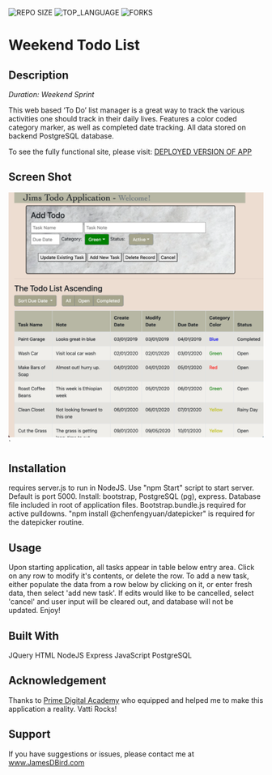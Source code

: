<!-- ![MIT LICENSE](https://img.shields.io/github/license/jbird55044/jquery-salary-calculator.svg?style=flat-square) -->
![REPO SIZE](https://img.shields.io/github/repo-size/jbird55044/weekend-sql-to-do-list-public.svg?style=flat-square)
![TOP_LANGUAGE](https://img.shields.io/github/languages/top/jbird55044/weekend-sql-to-do-list-public.svg?style=flat-square)
![FORKS](https://img.shields.io/github/forks/jbird55044/weekend-sql-to-do-list-public.svg?style=social)

# Weekend Todo List

## Description

_Duration: Weekend Sprint_

This web based ‘To Do’ list manager is a great way to track the various activities one should track in their daily lives.  Features a color coded category marker, as well as completed date tracking.  All data stored on backend PostgreSQL database.

To see the fully functional site, please visit: [DEPLOYED VERSION OF APP](https://www.JamesDBird.me)

## Screen Shot

![SCREEN_SHOT](images/screen_image.png)`



## Installation

requires server.js to run in NodeJS.  Use "npm Start" script to start server.  Default is port 5000.  Install: bootstrap, PostgreSQL (pg), express.  Database file included in root of application files.  Bootstrap.bundle.js required for active pulldowns.  "npm install @chenfengyuan/datepicker" is required for the datepicker routine.

## Usage
Upon starting application, all tasks appear in table below entry area.   Click on any row to modify it's contents, or delete the row.  To add a new task, either populate the data from a row below by clicking on it, or enter fresh data, then select 'add new task'.   If edits would like to be cancelled, select 'cancel' and user input will be cleared out, and database will not be updated.  Enjoy!


## Built With

JQuery
HTML
NodeJS
Express
JavaScript
PostgreSQL


## Acknowledgement
Thanks to [Prime Digital Academy](www.primeacademy.io) who equipped and helped me to make this application a reality.  Vatti Rocks!

## Support
If you have suggestions or issues, please contact me at www.JamesDBird.com